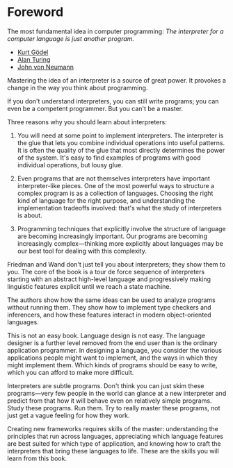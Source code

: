 # Foreword

The most fundamental idea in computer programming: *The interpreter for a
computer language is just another program.*

- [Kurt Gödel](https://en.wikipedia.org/wiki/Kurt_G%C3%B6del)
- [Alan Turing](https://en.wikipedia.org/wiki/Alan_Turing)
- [John von Neumann](https://en.wikipedia.org/wiki/John_von_Neumann)

Mastering the idea of an interpreter is a source of great power. It provokes a
change in the way you think about programming.

If you don't understand interpreters, you can still write programs; you can
even be a competent programmer. But you can't be a master.

Three reasons why you should learn about interpreters:

1. You will need at some point to implement interpreters. The interpreter is
the glue that lets you combine individual operations into useful patterns. It
is often the quality of the glue that most directly determines the power of the
system. It's easy to find examples of programs with good individual operations,
but lousy glue.

2. Even programs that are not themselves interpreters have important
interpreter-like pieces. One of the most powerful ways to structure a complex
program is as a collection of languages. Choosing the right kind of language
for the right purpose, and understanding the implementation tradeoffs involved:
that's what the study of interpreters is about.

3. Programming techniques that explicitly involve the structure of language are
becoming increasingly important. Our programs are becoming increasingly
complex&mdash;thinking more explicitly about languages may be our best tool for
dealing with this complexity.

Friedman and Wand don't just tell you about interpreters; they show them to
you. The core of the book is a tour de force sequence of interpreters starting
with an abstract high-level language and progressively making linguistic
features explicit until we reach a state machine.

The authors show how the same ideas can be used to analyze programs without
running them. They show how to implement type checkers and inferencers, and how
these features interact in modern object-oriented languages.

This is not an easy book. Language design is not easy. The language designer is
a further level removed from the end user than is the ordinary application
programmer. In designing a language, you consider the various applications
people might want to implement, and the ways in which they might implement them.
Which kinds of programs should be easy to write, which you can afford to make
more difficult.

Interpreters are subtle programs. Don't think you can just skim these
programs&mdash;very few people in the world can glance at a new interpreter and
predict from that how it will behave even on relatively simple programs. Study
these programs. Run them. Try to really master these programs, not just get a
vague feeling for how they work.

Creating new frameworks requires skills of the master: understanding the
principles that run across languages, appreciating which language features are
best suited for which type of application, and knowing how to craft the
interpreters that bring these languages to life. These are the skills you will
learn from this book.
